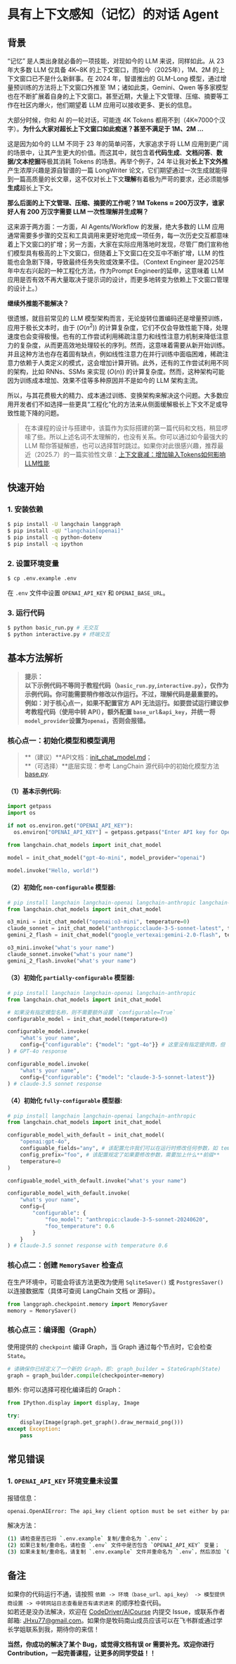 # 具有上下文感知（记忆）的对话 Agent

## 背景
“记忆” 是人类出身就必备的一项技能，对现如今的 LLM 来说，同样如此。从 23 年大多数 LLM 仅具备 4K~8K 的上下文窗口，而如今（2025年），1M、2M 的上下文窗口已不是什么新鲜事。在 2024 年，智谱推出的 GLM-Long 模型，通过增量预训练的方法将上下文窗口外推至 1M；诸如此类，Gemini、Qwen 等多家模型也在不断扩展着自身的上下文窗口。甚至近期，大量上下文管理、压缩、摘要等工作在社区内爆火，他们期望着 LLM 应用可以接收更多、更长的信息。

大部分时候，你和 AI 的一轮对话，可能连 4K Tokens 都用不到（4K≈7000个汉字）。**为什么大家对超长上下文窗口如此痴迷？甚至不满足于 1M、2M ...**

这是因为如今的 LLM 不同于 23 年的简单问答，大家追求于将 LLM 应用到更广阔的场景中，让其产生更大的价值。而这其中，就包含着**代码生成**、**文档问答**、**数据/文本挖掘**等极其消耗 Tokens 的场景。再举个例子，24 年让我对**长上下文外推**产生浓厚兴趣是源自智谱的一篇 LongWriter 论文，它们期望通过一次生成就能得到一篇高质量的长文章，这不仅对长上下文**理解**有着极为严苛的要求，还必须能够**生成**超长上下文。

**那么后面的上下文管理、压缩、摘要的工作呢？1M Tokens ≈ 200万汉字，谁家好人有 200 万汉字需要 LLM 一次性理解并生成啊？**

这来源于两方面：一方面，AI Agents/Workflow 的发展，绝大多数的 LLM 应用通常需要多步骤的交互和工具调用来更好地完成一项任务，每一次历史交互都意味着上下文窗口的扩增；另一方面，大家在实际应用落地时发现，尽管厂商们宣称他们模型具有极高的上下文窗口，但随着上下文窗口在交互中不断扩增，LLM 的性能也会急剧下降，导致最终任务失败或效果不佳。（Context Engineer 是2025年年中左右兴起的一种工程化方法，作为Prompt Engineer的延申，这意味着 LLM 应用是否有效不再大量取决于提示词的设计，而更多地转变为依赖上下文窗口管理的设计上。）

**继续外推能不能解决？**

很遗憾，就目前常见的 LLM 模型架构而言，无论旋转位置编码还是增量预训练，应用于极长文本时，由于 $(O(n^2))$ 的计算复杂度，它们不仅会导致性能下降，处理速度也会变得极慢。也有的工作尝试利用稀疏注意力和线性注意力机制来降低注意力的复杂度，从而更高效地处理较长的序列。然而，这意味着需要从新开始训练。并且这种方法也存在着固有缺点，例如线性注意力在并行训练中面临困难，稀疏注意力依赖于人类定义的模式，这会增加计算开销。此外，还有的工作尝试利用不同的架构，比如 RNNs、SSMs 来实现 $(O(n))$ 的计算复杂度。然而，这种架构可能因为训练成本增加、效果不佳等多种原因并不是如今的 LLM 架构主流。

所以，与其花费极大的精力、成本通过训练、变换架构来解决这个问题。大多数应用开发者们不如选择一些更具“工程化”化的方法来从侧面缓解极长上下文不足或导致性能下降的问题。

> 在本课程的设计与搭建中，该篇作为实际搭建的第一篇代码和文档，稍显啰嗦了些。所以上述名词不太理解的，也没有关系。你可以通过如今最强大的 LLM 帮你答疑解惑，也可以选择暂时跳过。如果你对此很感兴趣，推荐最近（2025.7）的一篇实验性文章：[上下文衰减：增加输入Tokens如何影响LLM性能](https://research.trychroma.com/context-rot)

## 快速开始
### 1. 安装依赖
```bash
$ pip install -U langchain langgraph
$ pip install -qU "langchain[openai]"
$ pip install -q python-dotenv
$ pip install -q ipython
```

### 2. 设置环境变量
```bash
$ cp .env.example .env
```
在 `.env` 文件中设置 `OPENAI_API_KEY` 和 `OPENAI_BASE_URL`。

### 3. 运行代码
```bash
$ python basic_run.py # 无交互
$ python interactive.py # 终端交互
```

## 基本方法解析
> **提示：**<br>
> **以下示例代码不等同于教程代码（`basic_run.py`,`interactive.py`），仅作为示例代码。你可能需要稍作修改以作运行。不过，理解代码是最重要的。**<br>
> **例如：对于核心点一，如果不配置官方 API 无法运行。如要尝试运行建议参考教程代码（使用中转 API），额外配置 `base_url`&`api_key`，并统一将`model_provider`设置为`openai`，否则会报错。**
### 核心点一：初始化模型和模型调用
> **（建议）**API文档：[init_chat_model.md](../../../docs/api/init_chat_model.md)；<br>
> **（可选择）**底层实现：参考 LangChain 源代码中的初始化模型方法 [base.py](https://github.com/langchain-ai/langchain/blob/master/libs/langchain/langchain/chat_models/base.py).<br>
#### （1）基本示例代码:
```python
import getpass
import os

if not os.environ.get("OPENAI_API_KEY"):
  os.environ["OPENAI_API_KEY"] = getpass.getpass("Enter API key for OpenAI: ")

from langchain.chat_models import init_chat_model

model = init_chat_model("gpt-4o-mini", model_provider="openai")

model.invoke("Hello, world!")
```
#### （2）初始化 `non-configurable` 模型器:
```python
# pip install langchain langchain-openai langchain-anthropic langchain-google-vertexai
from langchain.chat_models import init_chat_model

o3_mini = init_chat_model("openai:o3-mini", temperature=0)
claude_sonnet = init_chat_model("anthropic:claude-3-5-sonnet-latest", temperature=0)
gemini_2_flash = init_chat_model("google_vertexai:gemini-2.0-flash", temperature=0)

o3_mini.invoke("what's your name")
claude_sonnet.invoke("what's your name")
gemini_2_flash.invoke("what's your name")
```
#### （3）初始化 `partially-configurable` 模型器:
```python
# pip install langchain langchain-openai langchain-anthropic
from langchain.chat_models import init_chat_model

# 如果没有指定模型名称，则不需要额外设置 `configurable=True`
configurable_model = init_chat_model(temperature=0)

configurable_model.invoke(
    "what's your name",
    config={"configurable": {"model": "gpt-4o"}} # 这里没有指定提供商，但 LangChain 会根据模型名称自动解析。例如关键词`gpt`指向`openai`家，`claude`指向`anthropic`家 ...
) # GPT-4o response

configurable_model.invoke(
    "what's your name",
    config={"configurable": {"model": "claude-3-5-sonnet-latest"}}
) # claude-3.5 sonnet response
```
#### （4）初始化 `fully-configurable` 模型器:
```python
# pip install langchain langchain-openai langchain-anthropic
from langchain.chat_models import init_chat_model

configurable_model_with_default = init_chat_model(
    "openai:gpt-4o",
    configuable_fields="any", # 该配置允许我们可以在运行时修改任何参数，如 temperature、max_tokens
    config_prefix="foo", # 该配置规定了如果要修改参数，需要加上什么**前缀**
    temperature=0
)

configuable_model_with_default.invoke("what's your name")

configurable_model_with_default.invoke(
    "what's your name",
    config={
        "configurable": {
            "foo_model": "anthropic:claude-3-5-sonnet-20240620",
            "foo_temperature": 0.6
        }
    }
) # Claude-3.5 sonnet response with temperature 0.6
```


### 核心点二：创建 `MemorySaver` 检查点
在生产环境中，可能会将该方法更改为使用 `SqliteSaver()` 或 `PostgresSaver()` 以连接数据库（具体可查阅 LangChain 文档 or 源码）。
```python
from langgraph.checkpoint.memory import MemorySaver
memory = MemorySaver()
```


### 核心点三：编译图（Graph）
使用提供的 `checkpoint` 编译 Graph，当 Graph 通过每个节点时，它会检查 `State`。
```python
# 请确保你已经定义了一个新的 Graph，即: graph_builder = StateGraph(State)
graph = graph_builder.compile(checkpointer=memory)
```
额外: 你可以选择可视化编译后的 Graph：
```python
from IPython.display import display, Image

try:
    display(Image(graph.get_graph().draw_mermaid_png()))
except Exception:
    pass
```

## 常见错误
### 1. `OPENAI_API_KEY` 环境变量未设置
报错信息：
```bash
openai.OpenAIError: The api_key client option must be set either by passing api_key to the client or by setting the OPENAI_API_KEY environment variable
```
解决方法：
```bash
(1) 请检查是否已将 `.env.example` 复制/重命名为 `.env`；
(2) 如果已复制/重命名，请检查 `.env` 文件中是否包含 `OPENAI_API_KEY` 变量；
(3) 如果未复制/重命名，请复制 `.env.example` 文件并重命名为 `.env`，然后添加 `OPENAI_API_KEY` 变量。
```

## 备注
如果你的代码运行不通，请按照 `依赖 -> 环境（base_url、api_key） -> 模型提供商设置 -> 中转网站日志查看是否有请求进来` 的顺序检查代码。<br>
如若还是没办法解决，欢迎在 [CodeDriver/AICourse](https://github.com/CodeDriverTech/AICourse) 内提交 Issue，或联系作者邮箱: JHxu77@gmail.com。如果你是牧码南山成员应该可以在飞书群或通过学长学姐联系到我，期待你的来信！<br>

**当然，你成功的解决了某个 Bug，或觉得文档有误 or 需要补充。欢迎你进行 Contribution，一起完善课程，让更多的同学受益！！**
